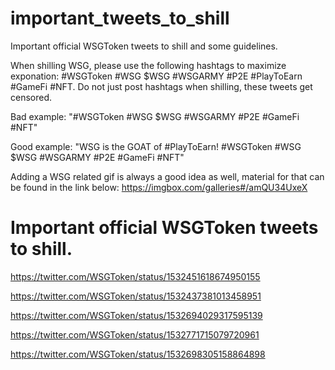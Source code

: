 # important_tweets_to_shill
Important official WSGToken tweets to shill and some guidelines.

When shilling WSG, please use the following hashtags to maximize exponation: #WSGToken #WSG $WSG #WSGARMY #P2E #PlayToEarn #GameFi #NFT.
Do not just post hashtags when shilling, these tweets get censored.

Bad example:
"#WSGToken #WSG $WSG #WSGARMY #P2E #GameFi #NFT"

Good example:
"WSG is the GOAT of #PlayToEarn!
#WSGToken #WSG $WSG #WSGARMY #P2E #GameFi #NFT"

Adding a WSG related gif is always a good idea as well, material for that can be found in the link below:
https://imgbox.com/galleries#/amQU34UxeX

<h1>Important official WSGToken tweets to shill.</h1>

https://twitter.com/WSGToken/status/1532451618674950155

https://twitter.com/WSGToken/status/1532437381013458951

https://twitter.com/WSGToken/status/1532694029317595139

https://twitter.com/WSGToken/status/1532771715079720961

https://twitter.com/WSGToken/status/1532698305158864898
